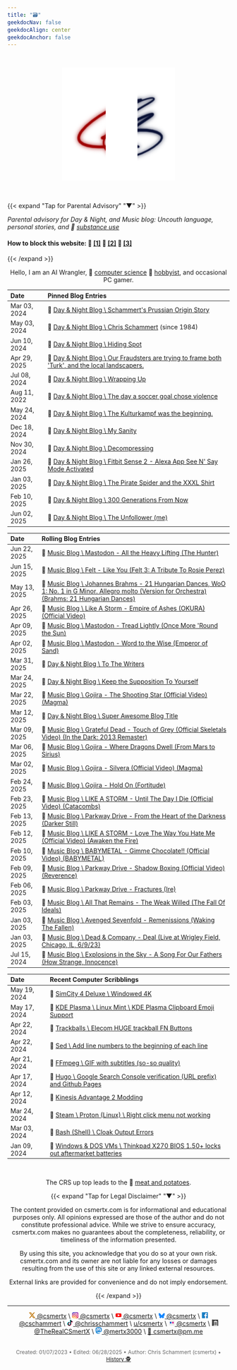 ```yaml
---
title: "🗃️"
geekdocNav: false
geekdocAlign: center
geekdocAnchor: false
---
```


<!-- The content of this website was written by Christopher Schammert aka Chris Schammert -->

<br />

<div style="text-align: center;">

[![crs](/crs_256x256_rwb.png "Click here to Enter the Navigation Page")](pad)

<br />

</div>

{{< expand "Tap for Parental Advisory" "▼" >}}

_Parental advisory for Day & Night, and Music blog: Uncouth language, personal stories, and 🔗 [substance use](https://www.usa.gov/substance-abuse "USA.gov \ Find help for substance abuse")_

#### How to block this website: 🔗 [[1]](https://www.digitaltrends.com/computing/how-to-block-a-website/ "Digital Trends \ How to Block a Website") 🔗 [[2]](https://www.lifewire.com/how-to-block-a-website-4177078 "Lifewire \ How to Block a Website") 🔗 [[3]](https://www.wired.com/story/how-to-block-websites-chrome-firefox-ios-android/ "Wired \ How to Block Bad Websites—or Just Get Things Done")

{{< /expand >}}

<div style="text-align: center;">

Hello, I am an AI Wrangler, 🔗 [computer science](https://en.wikipedia.org/wiki/Computer_science "Wikipedia \ Computer Science") 🔗 [hobbyist](/About/csmertx "About \ Csmertx (Chris Schammert)"), and occasional PC gamer.

</div>

| Date | Pinned Blog Entries |
|:---- | :------------------ |
|Mar 03, 2024 | 🔗 [Day & Night Blog \ Schammert's Prussian Origin Story](/Blog/daynight/2024/0324#schammerts-prussian-origin-story "Day & Night Blog \ March 2024")|
|May 03, 2024 | 🔗 [Day & Night Blog \ Chris Schammert](/Blog/daynight/2024/0524#chris-schammert "Day & Night Blog \ May 2024") (since 1984)|
|Jun 10, 2024 | 🔗 [Day & Night Blog \ Hiding Spot](/Blog/daynight/2024/0624#hiding-spot "Day & Night Blog \ June 2024")|
|Apr 29, 2025 | 🔗 [Day & Night Blog \ Our Fraudsters are trying to frame both 'Turk', and the local landscapers.](/Blog/daynight/2025/0425#our-fraudsters-are-trying-to-frame-both-turk-and-the-local-landscapers "Day & Night Blog \ April 2025")|
|Jul 08, 2024 | 🔗 [Day & Night Blog \ Wrapping Up](/Blog/daynight/2024/0724#wrapping-up "Day & Night Blog \ July 2024")|
|Aug 11, 2022 | 🔗 [Day & Night Blog \ The day a soccer goal chose violence](/Blog/daynight/2022/0822#the-day-a-soccer-goal-chose-violence "Day & Night Blog \ August 2022")|
|May 24, 2024 | 🔗 [Day & Night Blog \ The Kulturkampf was the beginning.](/Blog/daynight/2024/0524#the-kulturkampf-was-the-beginning "Day & Night Blog \ May 2024")|
|Dec 18, 2024 | 🔗 [Day & Night Blog \ My Sanity](/Blog/daynight/2024/1224#my-sanity "Day & Night Blog \ December 2024")|
|Nov 30, 2024 | 🔗 [Day & Night Blog \ Decompressing](/Blog/daynight/2024/1124#decompressing "Day & Night Blog \ November 2024")|
|Jan 26, 2025 | 🔗 [Day & Night Blog \ Fitbit Sense 2 - Alexa App See N' Say Mode Activated](/Blog/daynight/2025/0125#fitbit-sense-2---alexa-app-see-n-say-mode-activated "Day & Night Blog \ January 2025")|
|Jan 03, 2025 | 🔗 [Day & Night Blog \ The Pirate Spider and the XXXL Shirt](/Blog/daynight/2025/0125#the-pirate-spider-and-the-xxxl-shirt "Day & Night Blog \ January 2025")|
|Feb 10, 2025 | 🔗 [Day & Night Blog \ 300 Generations From Now](/Blog/daynight/2025/0225#300-generations-from-now "Day & Night Blog \ February 2025")|
|Jun 02, 2025 | 🔗 [Day & Night Blog \ The Unfollower (me)](/Blog/daynight/2025/0625#the-unfollower "Day & Night Blog \ June 2025")|

| Date | Rolling Blog Entries |
|:---- | :------------------- |
|Jun 22, 2025 | 🔗 [Music Blog \ Mastodon - All the Heavy Lifting (The Hunter)](/Blog/music/2025/0625#mastodon---all-the-heavy-lifting-the-hunter "Music Blog \ June 2025")|
|Jun 15, 2025 | 🔗 [Music Blog \ Felt - Like You (Felt 3: A Tribute To Rosie Perez)](/Blog/music/2025/0625#felt---like-you-felt-3-a-tribute-to-rosie-perez "Music Blog \ June 2025")|
|May 13, 2025 | 🔗 [Music Blog \ Johannes Brahms - 21 Hungarian Dances, WoO 1: No. 1 in G Minor. Allegro molto (Version for Orchestra) (Brahms: 21 Hungarian Dances)](/Blog/music/2025/0525#johannes-brahms---21-hungarian-dances-woo-1-no-1-in-g-minor-allegro-molto-version-for-orchestra-brahms-21-hungarian-dances "Music Blog \ May 2025")|
|Apr 26, 2025 | 🔗 [Music Blog \ Like A Storm - Empire of Ashes (OKURA) (Official Video)](/Blog/music/2025/0425#like-a-storm---empire-of-ashes-okura-official-video "Music Blog \ April 2025")|
|Apr 09, 2025 | 🔗 [Music Blog \ Mastodon - Tread Lightly (Once More 'Round the Sun)](/Blog/music/2025/0425#mastodon---tread-lightly-once-more-round-the-sun "Music Blog \ April 2025")|
|Apr 02, 2025 | 🔗 [Music Blog \ Mastodon - Word to the Wise (Emperor of Sand)](/Blog/music/2025/0425#mastodon---word-to-the-wise-emperor-of-sand "Music Blog \ April 2025")|
|Mar 31, 2025 | 🔗 [Day & Night Blog \ To The Writers](/Blog/daynight/2025/0325#to-the-writers "Day & Night Blog \ March 2025")|
|Mar 24, 2025 | 🔗 [Day & Night Blog \ Keep the Supposition To Yourself](/Blog/daynight/2025/0325#keep-the-supposition-to-yourself "Day & Night Blog \ March 2025")|
|Mar 22, 2025 | 🔗 [Music Blog \ Gojira - The Shooting Star (Official Video) (Magma)](/Blog/music/2025/0325#gojira---the-shooting-star-official-video-magma "Music Blog \ March 2025")|
|Mar 12, 2025 | 🔗 [Day & Night Blog \ Super Awesome Blog Title](/Blog/daynight/2025/0325#super-awesome-blog-title "Day & Night Blog \ March 2025")|
|Mar 09, 2025 | 🔗 [Music Blog \ Grateful Dead - Touch of Grey (Official Skeletals Video) (In the Dark: 2013 Remaster)](/Blog/music/2025/0325#gojira---where-dragons-dwell-from-mars-to-sirius "Music Blog \ March 2025")|
|Mar 06, 2025 | 🔗 [Music Blog \ Gojira - Where Dragons Dwell (From Mars to Sirius)](/Blog/music/2025/0325#gojira---where-dragons-dwell-from-mars-to-sirius "Music Blog \ March 2025")|
|Mar 02, 2025 | 🔗 [Music Blog \ Gojira - Silvera (Official Video) (Magma)](/Blog/music/2025/0325#gojira---silvera-magma "Music Blog \ March 2025")|
|Feb 24, 2025 | 🔗 [Music Blog \ Gojira - Hold On (Fortitude)](/Blog/music/2025/0225#gojira---hold-on-fortitude "Music Blog \ February 2025")|
|Feb 23, 2025 | 🔗 [Music Blog \ LIKE A STORM - Until The Day I Die (Official Video) (Catacombs)](/Blog/music/2025/0225#like-a-storm---until-the-day-i-die-official-video-catacombs "Music Blog \ February 2025")|
|Feb 13, 2025 | 🔗 [Music Blog \ Parkway Drive - From the Heart of the Darkness (Darker Still)](/Blog/music/2025/0225#parkway-drive---from-the-heart-of-the-darkness-darker-still "Music Blog \ February 2025")|
|Feb 12, 2025 | 🔗 [Music Blog \ LIKE A STORM - Love The Way You Hate Me (Official Video) (Awaken the Fire)](/Blog/music/2025/0225#like-a-storm---love-the-way-you-hate-me-official-video-awaken-the-fire "Music Blog \ February 2025")|
|Feb 10, 2025 | 🔗 [Music Blog \ BABYMETAL - Gimme Chocolate!! (Official Video) (BABYMETAL)](/Blog/music/2025/0225#babymetal---gimme-chocolate-official-video-babymetal "Music Blog \ February 2025")|
|Feb 09, 2025 | 🔗 [Music Blog \ Parkway Drive - Shadow Boxing (Official Video) (Reverence)](/Blog/music/2025/0225#parkway-drive---shadow-boxing-official-video-reverence "Music Blog \ February 2025")|
|Feb 06, 2025 | 🔗 [Music Blog \ Parkway Drive - Fractures (Ire)](/Blog/music/2025/0225#parkway-drive---fractures-ire "Music Blog \ February 2025")|
|Feb 03, 2025 | 🔗 [Music Blog \ All That Remains - The Weak Willed (The Fall Of Ideals)](/Blog/music/2025/0225#all-that-remains---the-weak-willed-the-fall-of-ideals "Music Blog \ February 2025")|
|Jan 03, 2025 | 🔗 [Music Blog \ Avenged Sevenfold - Remenissions (Waking The Fallen)](/Blog/music/2025/0125#avenged-sevenfold---remenissions-waking-the-fallen "Music Blog \ January 2025")|
|Jan 03, 2025 | 🔗 [Music Blog \ Dead & Company - Deal (Live at Wrigley Field, Chicago, IL, 6/9/23)](/Blog/music/2025/0125#dead--company---deal-live-at-wrigley-field-chicago-il-6923 "Music Blog \ January 2025")|
|Jul 15, 2024 | 🔗 [Music Blog \ Explosions in the Sky - A Song For Our Fathers (How Strange, Innocence)](/Blog/music/2024/0724#explosions-in-the-sky---a-song-for-our-fathers-how-strange-innocence "Music Blog \ July 2024")|

| Date | Recent Computer Scribblings |
|:---- | :-------------------------- |
|May 19, 2024 | 🔗 [SimCity 4 Deluxe \ Windowed 4K](/Games/simcity_4_deluxe#steam-launch-options-windowed-4k "SimCity 4 Deluxe")|
|May 17, 2024 | 🔗 [KDE Plasma \ Linux Mint \ KDE Plasma Clipboard Emoji Support](/Linux/DEs/kde_plasma#linux-mint--kde-plasma-clipboard-emoji-support "KDE Plasma")|
|Apr 22, 2024 | 🔗 [Trackballs \ Elecom HUGE trackball FN Buttons](/Linux/Devices/trackball_scrolling#elecom-huge-trackball-fn-buttons "Trackballs")|
|Apr 22, 2024 | 🔗 [Sed \ Add line numbers to the beginning of each line](/Linux/Code/sed#add-line-numbers-to-the-beginning-of-each-line "Sed")|
|Apr 21, 2024 | 🔗 [FFmpeg \ GIF with subtitles (so-so quality)](/Linux/Software/ffmpeg#gif-with-subtitles-so-so-quality "FFmpeg")|
|Apr 17, 2024 | 🔗 [Hugo \ Google Search Console verification (URL prefix) and Github Pages](/Web/hugo#google-search-console-verification-url-prefix-and-github-pages "Hugo")|
|Apr 12, 2024 | 🔗 [Kinesis Advantage 2 Modding](/Blog/stuff/2024/kinesis_advantage2 "Kinesis Advantage 2 Modding")|
|Mar 24, 2024 | 🔗 [Steam \ Proton (Linux) \ Right click menu not working](/Games/steam_proton#right-click-menu-not-working "Steam \ Proton (Linux)")|
|Mar 03, 2024 | 🔗 [Bash (Shell) \ Cloak Output Errors](/Linux/Shells/bash#cloak-output-errors "Bash (Shell)")|
|Jan 09, 2024 | 🔗 [Windows & DOS VMs \ Thinkpad X270 BIOS 1.50+ locks out aftermarket batteries](/Windows_and_DOS/win_dos_vm#windows-activation-in-vm "Windows & DOS VMs")|

<br />

<div style="text-align: center;">

The CRS up top leads to the 🔗 [meat and potatoes](pad "Click here for the meat and potatoes. No preservatives added.").

{{< expand "Tap for Legal Disclaimer" "▼" >}}

The content provided on csmertx.com is for informational and educational purposes only. All opinions expressed are those of the author and do not constitute professional advice. While we strive to ensure accuracy, csmertx.com makes no guarantees about the completeness, reliability, or timeliness of the information presented.

By using this site, you acknowledge that you do so at your own risk. csmertx.com and its owner are not liable for any losses or damages resulting from the use of this site or any linked external resources.

External links are provided for convenience and do not imply endorsement.

{{< /expand >}}

---

<div style="text-align: center;">

![X Icon](/About/X_icon_14x14.png "X Icon")[ @csmertx](https://x.com/@csmertx "Twitter | @csmertx") \ ![Instagram Icon](/About/Instagram_icon_14x14.png "Instagram Icon")[ @csmertx](https://www.instagram.com/csmertx "Instagram | @csmertx") \ ![YouTube Icon](/About/youtube_logo_14x14.png "YouTube Icon")[ @csmertx](https://www.youtube.com/@csmertx "YouTube | @csmertx") \ ![Bluesky Icon](/About/Bluesky_icon_14x12.png "Bluesky Icon")[ @csmertx](https://bsky.app/profile/csmertx.bsky.social "Bluesky.bsky.social | @csmertx") \ ![Facebook Icon](/About/Facebook_F_icon_14x14.png "Facebook Icon")[ @cschammert](https://facebook.com/@cschammert "Facebook | @cschammert") \ ![Tik-Tok Icon](/About/TikTok_icon_14x14.png "TikTok Icon")[ @chrisschammert](https://www.tiktok.com/@chrisschammert "TikTok.com | @chrisschammert (csmertx)") \ [u/csmertx](https://www.reddit.com/user/csmertx/ "reddit.com/user/csmertx") \ ![Flicker Icon](/About/Flickr_icon_14x14.png "Flickr Icon")[ @csmertx](https://www.flickr.com/people/csmertx/ "Flickr | @csmertx") \ ![Archive.org Icon](/About/Archive-org.001-1185389304_icon_14x14.jpg "Archive.org Icon") [ @TheRealCSmertX](https://archive.org/details/@archiveuser4193kxhm "Archive.org | TheRealCSmertX") \ ![Mastodon.Social Icon](/About/Mastodon_Logotype_(Simple)_14x14.png "Mastodon.Social Icon")[ @mertx3000](https://mastodon.social/@mertx3000 "Mastodon.social | @mertx3000") \ [📧 csmertx@pm.me](mailto:csmertx@pm.me "Proton Mail email address | Email anytime. You won't disturb me.")

</div>

<br />

<div style="text-align: center; font-size:12px; color:dimgray">
    Created: 01/07/2023 • Edited: 06/28/2025 • Author: Chris Schammert (csmertx) • 
    <a href="https://github.com/csmertx/csmertx.github.io/commits/main/content/_index.md" 
       title="Github.com | csmertx \ csmertx.github.io \ commits \ main \ content \ Index">
       History 🕵️
    </a>
</div>

<!--This website comprises a patchwork of notes written over my 10+ years with Linux (+2 served apps). I also poked at DOS prompts as a youth (1988) before my high school typing and web design classes (1999-2001). Due to the rolling nature of open source and or free software, the notes may not align with the current timeline of the subject's software documentation. I mostly focus my efforts on edge cases as I find them. On top of that I have included a life story blog, and a music blog, which may appeal to a broader audience. The warning above is mostly for music lyrics, some life stories, and my occasional use of profanity. I was raised on a mixture of English dialects via family brought together by the U.S. Navy--hopefully my attempt at college English will improve with time. I accept pull requests and emails. No worries about time of day or night. I capitalize on Don't Disturb Modes, so anytime is a good time. My use of an Orca illustration is merely for entertainment purposes. The depiction of an Orca is not meant as a personal attack towards anyone, nor is it a prelude into a new Linux OS. Glory to the maintainers! And thank you for checking the source! -->

